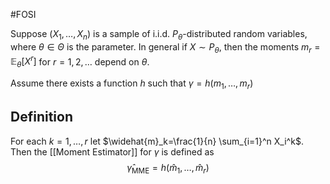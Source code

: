 #FOSI 

Suppose $\left(X_1, \ldots, X_n\right)$ is a sample of i.i.d. $P_\theta$-distributed random variables, where $\theta \in \Theta$ is the parameter. In general if $X \sim P_\theta$, then the moments $m_r=\mathbb{E}_\theta\left[X^r\right]$ for $r=1,2, \ldots$ depend on $\theta$.

Assume there exists a function $h$ such that $\gamma=h\left(m_1, \ldots, m_r\right)$
## Definition
For each $k=1, \ldots, r$ let $\widehat{m}_k=\frac{1}{n} \sum_{i=1}^n X_i^k$. Then the [[Moment Estimator]] for $\gamma$ is defined as
$$
\widehat{\gamma}_{\mathrm{MME}}=h\left(\widehat{m}_1, \ldots, \widehat{m}_r\right)
$$